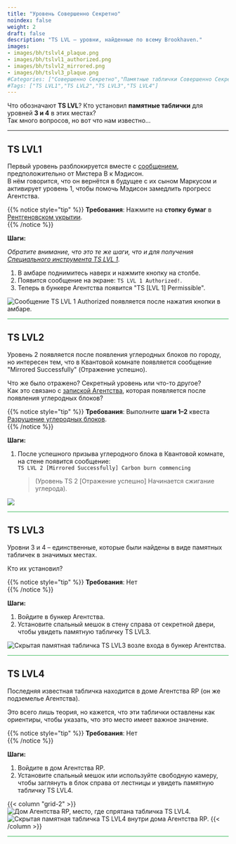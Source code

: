 ```yaml
---
title: "Уровень Совершенно Секретно"
noindex: false
weight: 2
draft: false
description: "TS LVL – уровни, найденные по всему Brookhaven."
images: 
- images/bh/tslvl4_plaque.png
- images/bh/tslvl1_authorized.png
- images/bh/tslvl2_mirrored.png
- images/bh/tslvl3_plaque.png
#Categories: ["Совершенно Секретно","Памятные таблички Совершенно Секретно"]
#Tags: ["TS LVL1","TS LVL2","TS LVL3","TS LVL4"]
---
```


Что обозначают **TS LVL**? Кто установил **памятные таблички** для уровней **3 и 4** в этих местах?  
Так много вопросов, но вот что нам известно...

---

## TS LVL1

Первый уровень разблокируется вместе с [сообщением](casebook/notes/madison/#амбар), предположительно от Мистера B к Мэдисон.  
В нём говорится, что он вернётся в будущее с их сыном Маркусом и активирует уровень 1, чтобы помочь Мэдисон замедлить прогресс Агентства.

{{% notice style="tip" %}}
**Требования**: Нажмите на **стопку бумаг** в [Рентгеновском укрытии](/terminology/#рентгеновском-укрытии).  
{{% /notice %}}

**Шаги:**  

_Обратите внимание, что это те же шаги, что и для получения [Специального инструмента TS LVL 1](lore/special_tools/ts_lvl1/)._  

1. В амбаре поднимитесь наверх и нажмите кнопку на столбе.  
2. Появится сообщение на экране: `TS LVL 1 Authorized!`.  
3. Теперь в бункере Агентства появится "TS [LVL 1] Permissible".

![Сообщение TS LVL 1 Authorized появляется после нажатия кнопки в амбаре.](/images/bh/tslvl1_authorized.png?width=400px)

<hr style="background-color: #28b44c" size=8>

## TS LVL2  

Уровень 2 появляется после появления углеродных блоков по городу, но интересен тем, что в Квантовой комнате появляется сообщение "Mirrored Successfully" (Отражение успешно).  

Что же было отражено? Секретный уровень или что-то другое?  
Как это связано с [запиской Агентства](/casebook/notes/agency/#quantum-room), которая появляется после появления углеродных блоков?

{{% notice style="tip" %}}
**Требования**: Выполните **шаги 1–2** квеста [Разрушение углеродных блоков](lore/quests/destroy_carbon_blocks/).  
{{% /notice %}}

**Шаги:**  

1. После успешного призыва углеродного блока в Квантовой комнате, на стене появится сообщение:  
   `TS LVL 2 [Mirrored Successfully] Carbon burn commencing`
   >(Уровень TS 2 [Отражение успешно] Начинается сжигание углерода).

![](/images/bh/tslvl2_mirrored.png?width=400px)

<hr style="background-color: #28b44c" size=8>

## TS LVL3  

Уровни 3 и 4 – единственные, которые были найдены в виде памятных табличек в значимых местах.  

Кто их установил?

{{% notice style="tip" %}}
**Требования**: Нет  
{{% /notice %}}

**Шаги:**  

1. Войдите в бункер Агентства.  
2. Установите спальный мешок в стену справа от секретной двери, чтобы увидеть памятную табличку TS LVL3.

![Скрытая памятная табличка TS LVL3 возле входа в бункер Агентства.](/images/bh/tslvl3_plaque.png?width=400px)

<hr style="background-color: #28b44c" size=8>

## TS LVL4  

Последняя известная табличка находится в доме Агентства RP (он же подземелье Агентства).  

Это всего лишь теория, но кажется, что эти таблички оставлены как ориентиры, чтобы указать, что это место имеет важное значение.

{{% notice style="tip" %}}
**Требования**: Нет  
{{% /notice %}}

**Шаги:**  

1. Войдите в дом Агентства RP.  
2. Установите спальный мешок или используйте свободную камеру, чтобы заглянуть в блок справа от лестницы и увидеть памятную табличку TS LVL4.

{{< column "grid-2" >}}
![Дом Агентства RP, место, где спрятана табличка TS LVL4.](/images/bh/tslvl4_hidden_in_block.png)
![Скрытая памятная табличка TS LVL4 внутри дома Агентства RP.](/images/bh/tslvl4_plaque.png)
{{< /column >}}

<hr style="background-color: #28b44c" size=8>
